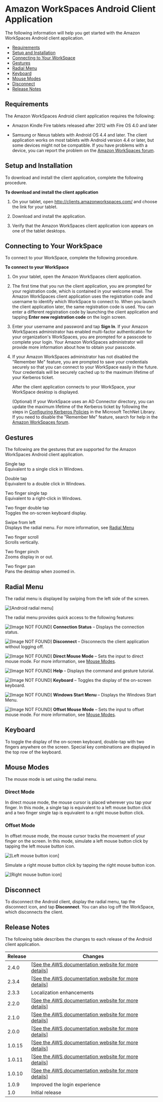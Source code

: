 # Amazon WorkSpaces Android Client Application<a name="amazon-workspaces-android-client"></a>

The following information will help you get started with the Amazon WorkSpaces Android client application\.


+ [Requirements](#android-requirements)
+ [Setup and Installation](#android_setup)
+ [Connecting to Your WorkSpace](#android_connecting)
+ [Gestures](#android_gestures)
+ [Radial Menu](#android_radial_menu)
+ [Keyboard](#android_keyboard)
+ [Mouse Modes](#android_mouse_modes)
+ [Disconnect](#android_disconnect)
+ [Release Notes](#android-release-notes)

## Requirements<a name="android-requirements"></a>

The Amazon WorkSpaces Android client application requires the following:

+ Amazon Kindle Fire tablets released after 2012 with Fire OS 4\.0 and later

+ Samsung or Nexus tablets with Android OS 4\.4 and later\. The client application works on most tablets with Android version 4\.4 or later, but some devices might not be compatible\. If you have problems with a device, you can report the problem on the [Amazon WorkSpaces forum](https://forums.aws.amazon.com/forum.jspa?forumID=164)\.

## Setup and Installation<a name="android_setup"></a>

To download and install the client application, complete the following procedure\.

**To download and install the client application**

1. On your tablet, open [http://clients\.amazonworkspaces\.com/](http://clients.amazonworkspaces.com/) and choose the link for your tablet\.

1. Download and install the application\.

1. Verify that the Amazon WorkSpaces client application icon appears on one of the tablet desktops\.

## Connecting to Your WorkSpace<a name="android_connecting"></a>

To connect to your WorkSpace, complete the following procedure\.

**To connect to your WorkSpace**

1. On your tablet, open the Amazon WorkSpaces client application\.

1. The first time that you run the client application, you are prompted for your registration code, which is contained in your welcome email\. The Amazon WorkSpaces client application uses the registration code and username to identify which WorkSpace to connect to\. When you launch the client application later, the same registration code is used\. You can enter a different registration code by launching the client application and tapping **Enter new registration code** on the login screen\.

1. Enter your username and password and tap **Sign In**\. If your Amazon WorkSpaces administrator has enabled multi\-factor authentication for your organization's WorkSpaces, you are prompted for a passcode to complete your login\. Your Amazon WorkSpaces administrator will provide more information about how to obtain your passcode\.

1. If your Amazon WorkSpaces administrator has not disabled the "Remember Me" feature, you are prompted to save your credentials securely so that you can connect to your WorkSpace easily in the future\. Your credentials will be securely cached up to the maximum lifetime of your Kerberos ticket\.

   After the client application connects to your WorkSpace, your WorkSpace desktop is displayed\.

   \(Optional\) If your WorkSpace uses an AD Connector directory, you can update the maximum lifetime of the Kerberos ticket by following the steps in [Configuring Kerberos Policies](http://technet.microsoft.com/en-us/library/dd277401.aspx) in the Microsoft TechNet Library\. If you need to disable the "Remember Me" feature, search for help in the [Amazon WorkSpaces forum](https://forums.aws.amazon.com/forum.jspa?forumID=164)\.

## Gestures<a name="android_gestures"></a>

The following are the gestures that are supported for the Amazon WorkSpaces Android client application\.

Single tap  
Equivalent to a single click in Windows\.

Double tap  
Equivalent to a double click in Windows\.

Two finger single tap  
Equivalent to a right\-click in Windows\.

Two finger double tap  
Toggles the on\-screen keyboard display\.

Swipe from left  
Displays the radial menu\. For more information, see [Radial Menu](#android_radial_menu)

Two finger scroll  
Scrolls vertically\.

Two finger pinch  
Zooms display in or out\.

Two finger pan  
Pans the desktop when zoomed in\.

## Radial Menu<a name="android_radial_menu"></a>

The radial menu is displayed by swiping from the left side of the screen\.

![\[Android radial menu\]](http://docs.aws.amazon.com/workspaces/latest/userguide/images/android-radial.png)

The radial menu provides quick access to the following features:

![\[Image NOT FOUND\]](http://docs.aws.amazon.com/workspaces/latest/userguide/images/android-radial-connection-status.png) **Connection Status** – Displays the connection status\.

![\[Image NOT FOUND\]](http://docs.aws.amazon.com/workspaces/latest/userguide/images/android-radial-power.png) **Disconnect** – Disconnects the client application without logging off\.

![\[Image NOT FOUND\]](http://docs.aws.amazon.com/workspaces/latest/userguide/images/android-radial-direct-mouse.png) **Direct Mouse Mode** – Sets the input to direct mouse mode\. For more information, see [Mouse Modes](#android_mouse_modes)\. 

![\[Image NOT FOUND\]](http://docs.aws.amazon.com/workspaces/latest/userguide/images/android-radial-help.png) **Help** – Displays the command and gesture tutorial\. 

![\[Image NOT FOUND\]](http://docs.aws.amazon.com/workspaces/latest/userguide/images/android-radial-keyboard.png) **Keyboard** – Toggles the display of the on\-screen keyboard\. 

![\[Image NOT FOUND\]](http://docs.aws.amazon.com/workspaces/latest/userguide/images/android-radial-windows.png) **Windows Start Menu** – Displays the Windows Start Menu\. 

![\[Image NOT FOUND\]](http://docs.aws.amazon.com/workspaces/latest/userguide/images/android-radial-offset-mouse.png) **Offset Mouse Mode** – Sets the input to offset mouse mode\. For more information, see [Mouse Modes](#android_mouse_modes)\. 

## Keyboard<a name="android_keyboard"></a>

To toggle the display of the on\-screen keyboard, double\-tap with two fingers anywhere on the screen\. Special key combinations are displayed in the top row of the keyboard\.

## Mouse Modes<a name="android_mouse_modes"></a>

The mouse mode is set using the radial menu\.

### Direct Mode<a name="android_mouse_mode_direct"></a>

In direct mouse mode, the mouse cursor is placed wherever you tap your finger\. In this mode, a single tap is equivalent to a left mouse button click and a two finger single tap is equivalent to a right mouse button click\.

### Offset Mode<a name="android_mouse_mode_offset"></a>

In offset mouse mode, the mouse cursor tracks the movement of your finger on the screen\. In this mode, simulate a left mouse button click by tapping the left mouse button icon\.

![\[Left mouse button icon\]](http://docs.aws.amazon.com/workspaces/latest/userguide/images/mouse-icon-left.png)

Simulate a right mouse button click by tapping the right mouse button icon\.

![\[Right mouse button icon\]](http://docs.aws.amazon.com/workspaces/latest/userguide/images/mouse-icon-right.png)

## Disconnect<a name="android_disconnect"></a>

To disconnect the Android client, display the radial menu, tap the disconnect icon, and tap **Disconnect**\. You can also log off the WorkSpace, which disconnects the client\.

## Release Notes<a name="android-release-notes"></a>

The following table describes the changes to each release of the Android client application\.


| Release | Changes | 
| --- | --- | 
|  2\.4\.0  |  [\[See the AWS documentation website for more details\]](http://docs.aws.amazon.com/workspaces/latest/userguide/amazon-workspaces-android-client.html)  | 
|  2\.3\.4  |  [\[See the AWS documentation website for more details\]](http://docs.aws.amazon.com/workspaces/latest/userguide/amazon-workspaces-android-client.html)  | 
|  2\.3\.3  |  Localization enhancements  | 
|  2\.2\.0  |  [\[See the AWS documentation website for more details\]](http://docs.aws.amazon.com/workspaces/latest/userguide/amazon-workspaces-android-client.html)  | 
|  2\.1\.0  |  [\[See the AWS documentation website for more details\]](http://docs.aws.amazon.com/workspaces/latest/userguide/amazon-workspaces-android-client.html)  | 
|  2\.0\.0  |  [\[See the AWS documentation website for more details\]](http://docs.aws.amazon.com/workspaces/latest/userguide/amazon-workspaces-android-client.html)  | 
|  1\.0\.15  |  [\[See the AWS documentation website for more details\]](http://docs.aws.amazon.com/workspaces/latest/userguide/amazon-workspaces-android-client.html)  | 
|  1\.0\.11  |  [\[See the AWS documentation website for more details\]](http://docs.aws.amazon.com/workspaces/latest/userguide/amazon-workspaces-android-client.html)  | 
|  1\.0\.10  |  [\[See the AWS documentation website for more details\]](http://docs.aws.amazon.com/workspaces/latest/userguide/amazon-workspaces-android-client.html)  | 
|  1\.0\.9  |  Improved the login experience  | 
|  1\.0  |  Initial release  | 
